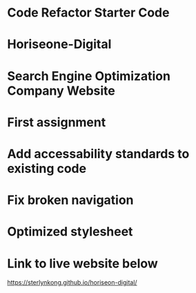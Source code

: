 # Code Refactor Starter Code
# Horiseone-Digital
# Search Engine Optimization Company Website
# First assignment
# Add accessability standards to existing code
# Fix broken navigation
# Optimized stylesheet
# Link to live website below

https://sterlynkong.github.io/horiseon-digital/
